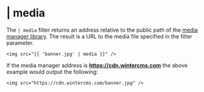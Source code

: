 # | media

The `| media` filter returns an address relative to the public path of the [media manager library](../cms/mediamanager). The result is a URL to the media file specified in the filter parameter.

    <img src="{{ 'banner.jpg' | media }}" />

If the media manager address is __https://cdn.wintercms.com__ the above example would output the following:

    <img src="https://cdn.wintercms.com/banner.jpg" />
